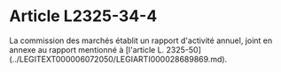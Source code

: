 # Article L2325-34-4

<p align="left">
  La commission des marchés établit un rapport d'activité annuel, joint en annexe au rapport mentionné à [l'article L. 2325-50](../LEGITEXT000006072050/LEGIARTI000028689869.md).
</p>